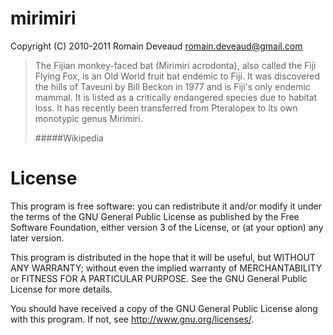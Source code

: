 # mirimiri

Copyright (C) 2010-2011 Romain Deveaud <romain.deveaud@gmail.com>

> The Fijian monkey-faced bat (Mirimiri acrodonta), also called the Fiji 
> Flying Fox, is an Old World fruit bat endemic to Fiji. It was discovered 
> the hills of Taveuni by Bill Beckon in 1977 and is Fiji's only endemic 
> mammal. It is listed as a critically endangered species due to habitat 
> loss. It has recently been transferred from Pteralopex to its own 
> monotypic genus Mirimiri.
>
> #####Wikipedia

License
=======

This program is free software: you can redistribute it and/or modify
it under the terms of the GNU General Public License as published by
the Free Software Foundation, either version 3 of the License, or
(at your option) any later version.

This program is distributed in the hope that it will be useful,
but WITHOUT ANY WARRANTY; without even the implied warranty of
MERCHANTABILITY or FITNESS FOR A PARTICULAR PURPOSE.  See the
GNU General Public License for more details.

You should have received a copy of the GNU General Public License
along with this program.  If not, see <http://www.gnu.org/licenses/>.
